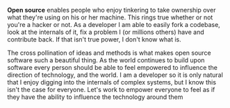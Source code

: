 <!--id: 1-->
<!--title: Open Source is Awesome -->
<!--author: Brian Jones-->
<!--postedAt: July 14th, 2018-->
<!--updatedAt: August 7th, 2018-->
<!--visible: true-->

**Open source** enables people who enjoy tinkering to take ownership over what they're using on his or her machine. This rings true whether or not you're a hacker or not. As a developer I am able to easily fork a codebase, look at the internals of it, fix a problem I (or millions others) have and contribute back. If that isn't true power, I don't know what is.

The cross pollination of ideas and methods is what makes open source software such a beautiful thing. As the world continues to build upon software every person should be able to feel empowered to influence the direction of technology, and the world. I am a developer so it is only natural that I enjoy digging into the internals of complex systems, but I know this isn't the case for everyone. Let's work to empower everyone to feel as if they have the ability to influence the technology around them
